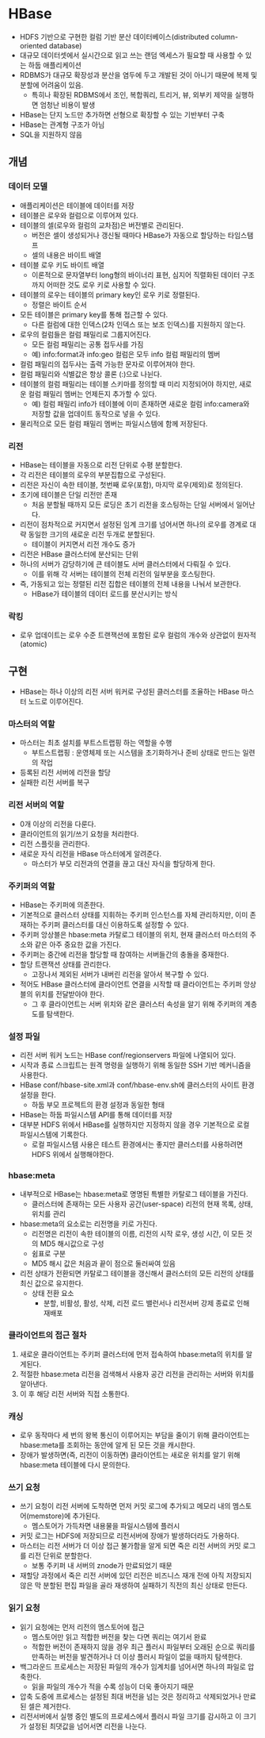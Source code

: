 # HBase

* HDFS 기반으로 구현한 컬럼 기반 분산 데이터베이스(distributed column-oriented database)
* 대규모 데이터셋에서 실시간으로 읽고 쓰는 랜덤 엑세스가 필요할 때 사용할 수 있는 하둡 애플리케이션
* RDBMS가 대규모 확장성과 분산을 염두에 두고 개발된 것이 아니기 때문에 복제 및 분할에 어려움이 있음.
  * 특히나 확장된 RDBMS에서 조인, 복합쿼리, 트리거, 뷰, 외부키 제약을 실행하면 엄청난 비용이 발생
* HBase는 단지 노드만 추가하면 선형으로 확장할 수 있는 기반부터 구축
* HBase는 관계형 구조가 아님
* SQL을 지원하지 않음



## 개념

### 데이터 모델

* 애플리케이션은 테이블에 데이터를 저장
* 테이블은 로우와 컬럼으로 이루어져 있다.
* 테이블의 셀(로우와 컬럼의 교차점)은 버전별로 관리된다.
  * 버전은 셀이 생성되거나 갱신될 때마다 HBase가 자동으로 할당하는 타임스탬프
  * 셀의 내용은 바이트 배열
* 테이블 로우 키도 바이트 배열
  * 이론적으로 문자열부터 long형의 바이너리 표현, 심지어 직렬화된 데이터 구조까지 어떠한 것도 로우 키로 사용할 수 있다.
* 테이블의 로우는 테이블의 primary key인 로우 키로 정렬된다.
  * 정렬은 바이트 순서
* 모든 테이블은 primary key를 통해 접근할 수 있다.
  * 다른 컬럼에 대한 인덱스(2차 인덱스 또는 보조 인덱스)를 지원하지 않는다.
* 로우의 컬럼들은 컬럼 패밀리로 그룹지어진다.
  * 모든 컬럼 패밀리는 공통 접두사를 가짐
  * 예) info:format과 info:geo 컬럼은 모두 info 컬럼 패밀리의 멤버
* 컬럼 패밀리의 접두사는 출력 가능한 문자로 이루어져야 한다.
* 컬럼 패밀리와 식별값은 항상 콜론 (:)으로 나뉜다.
* 테이블의 컬럼 패밀리는 테이블 스키마를 정의할 때 미리 지정되어야 하지만, 새로운 컬럼 패밀리 멤버는 언제든지 추가할 수 있다.
  * 예) 컬럼 패밀리 info가 테이블에 이미 존재하면 새로운 컬럼 info:camera와 저장할 값을 업데이트 동작으로 넣을 수 있다.
* 물리적으로 모든 컬럼 패밀리 멤버는 파일시스템에 함께 저장된다.



### 리전

* HBase는 테이블을 자동으로 리전 단위로 수평 분할한다.
* 각 리전은 테이블의 로우의 부분집합으로 구성된다.
* 리전은 자신이 속한 테이블, 첫번째 로우(포함), 마지막 로우(제외)로 정의된다.
* 초기에 테이블은 단일 리전만 존재
  * 처음 분할될 때까지 모든 로딩은 초기 리전을 호스팅하는 단일 서버에서 일어난다.
* 리전이 점차적으로 커지면서 설정된 임계 크기를 넘어서면 하나의 로우를 경계로 대략 동일한 크기의 새로운 리전 두개로 분할된다.
  * 테이블이 커지면서 리전 개수도 증가
* 리전은 HBase 클러스터에 분산되는 단위
* 하나의 서버가 감당하기에 큰 테이블도 서버 클러스터에서 다뤄질 수 있다.
  * 이를 위해 각 서버는 테이블의 전체 리전의 일부분을 호스팅한다.
* 즉, 가동되고 있는 정렬된 리전 집합은 테이블의 전체 내용을 나눠서 보관한다.
  * HBase가 테이블의 데이터 로드를 분산시키는 방식



### 락킹

* 로우 업데이트는 로우 수준 트랜잭션에 포함된 로우 컬럼의 개수와 상관없이 원자적(atomic)



## 구현

* HBase는 하나 이상의 리전 서버 워커로 구성된 클러스터를 조율하는 HBase 마스터 노드로 이루어진다.



### 마스터의 역할

* 마스터는 최초 설치를 부트스트랩핑 하는 역할을 수행
  * 부트스트랩핑 : 운영체제 또는 시스템을 초기화하거나 준비 상태로 만드는 일련의 작업
* 등록된 리전 서버에 리전을 할당
* 실패한 리전 서버를 복구



### 리전 서버의 역할

* 0개 이상의 리전을 다룬다.
* 클라이언트의 읽기/쓰기 요청을 처리한다.
* 리전 스플릿을 관리한다.
* 새로운 자식 리전을 HBase 마스터에게 알려준다.
  * 마스터가 부모 리전과의 연결을 끊고 대신 자식을 할당하게 한다.



### 주키퍼의 역할

* HBase는 주키퍼에 의존한다.
* 기본적으로 클러스터 상태를 지휘하는 주키퍼 인스턴스를 자체 관리하지만, 이미 존재하는 주키퍼 클러스터를 대신 이용하도록 설정할 수 있다.
* 주키퍼 앙상블은 hbase:meta 카탈로그 테이블의 위치, 현재 클러스터 마스터의 주소와 같은 아주 중요한 값을 가진다.
* 주키퍼는 중간에 리전을 할당할 때 참여하는 서버들간의 충돌을 중재한다.
* 할당 트랜잭션 상태를 관리한다.
  * 고장나서 제외된 서버가 내버린 리전을 알아서 복구할 수 있다.
* 적어도 HBase 클러스터에 클라이언트 연결을 시작할 때 클라이언트는 주키퍼 앙상블의 위치를 전달받아야 한다.
  * 그 후 클라이언트는 서버 위치와 같은 클러스터 속성을 알기 위해 주키퍼의 계층도를 탐색한다.



### 설정 파일

* 리전 서버 워커 노드는 HBase conf/regionservers 파일에 나열되어 있다.
* 시작과 종료 스크립트는 원격 명령을 실행하기 위해 동일한 SSH 기반 메커니즘을 사용한다.
* HBase conf/hbase-site.xml과 conf/hbase-env.sh에 클러스터의 사이트 환경 설정을 한다.
  * 하둡 부모 프로젝트의 환경 설정과 동일한 형태
* HBase는 하둡 파일시스템 API를 통해 데이터를 저장
* 대부분 HDFS 위에서 HBase를 실행하지만 지정하지 않을 경우 기본적으로 로컬 파일시스템에 기록한다.
  * 로컬 파일시스템 사용은 테스트 환경에서는 좋지만 클러스터를 사용하려면 HDFS 위에서 실행해야한다.



### hbase:meta

* 내부적으로 HBase는 hbase:meta로 명명된 특별한 카탈로그 테이블을 가진다.
  * 클러스터에 존재하는 모든 사용자 공간(user-space) 리전의 현재 목록, 상태, 위치를 관리
* hbase:meta의 요소로는 리전명을 키로 가진다.
  * 리전명은 리전이 속한 테이블의 이름, 리전의 시작 로우, 생성 시간, 이 모든 것의 MD5 해시값으로 구성
  * 쉼표로 구분
  * MD5 해시 값은 처음과 끝이 점으로 둘러싸여 있음
* 리전 상태가 전환되면 카탈로그 테이블을 갱신해서 클러스터의 모든 리전의 상태를 최신 값으로 유지한다.
  * 상태 전환 요소
    * 분할, 비활성, 활성, 삭제, 리전 로드 밸런서나 리전서버 강제 종료로 인해 재배포



### 클라이언트의 접근 절차

1. 새로운 클라이언트는 주키퍼 클러스터에 먼저 접속하여 hbase:meta의 위치를 알게된다.
2. 적절한 hbase:meta 리전을 검색해서 사용자 공간 리전을 관리하는 서버와 위치를 알아낸다.
3. 이 후 해당 리전 서버와 직접 소통한다.



### 캐싱

* 로우 동작마다 세 번의 왕복 통신이 이루어지는 부담을 줄이기 위해 클라이언트는 hbase:meta를 조회하는 동안에 알게 된 모든 것을 캐시한다.
* 장애가 발생하면(즉, 리전이 이동하면) 클라이언트는 새로운 위치를 알기 위해 hbase:meta 테이블에 다시 문의한다.



### 쓰기 요청

* 쓰기 요청이 리전 서버에 도착하면 먼저 커밋 로그에 추가되고 메모리 내의 멤스토어(memstore)에 추가된다.
  * 멤스토어가 가득차면 내용물을 파일시스템에 플러시
* 커밋 로그는 HDFS에 저장되므로 리전서버에 장애가 발생하더라도 가용하다.
* 마스터는 리전 서버가 더 이상 접근 불가함을 알게 되면 죽은 리전 서버의 커밋 로그를 리전 단위로 분할한다.
  * 보통 주키퍼 내 서버의 znode가 만료되었기 때문
* 재할당 과정에서 죽은 리전 서버에 있던 리전은 비즈니스 재개 전에 아직 저장되지 않은 막 분할된 편집 파일을 골라 재생하여 실패하기 직전의 최신 상태로 만든다.



### 읽기 요청

* 읽기 요청에는 먼저 리전의 멤스토어에 접근
  * 멤스토어만 읽고 적합한 버전을 찾는 다면 쿼리는 여기서 완료
  * 적합한 버전이 존재하지 않을 경우 최근 플러시 파일부터 오래된 순으로 쿼리를 만족하는 버전을 발견하거나 더 이상 플러시 파일이 없을 때까지 탐색한다.
* 백그라운드 프로세스는 저장된 파일의 개수가 임계치를 넘어서면 하나의 파일로 압축한다.
  * 읽을 파일의 개수가 적을 수록 성능이 더욱 좋아지기 때문
* 압축 도중에 프로세스는 설정된 최대 버전을 넘는 것은 정리하고 삭제되었거나 만료된 셀은 제거한다.
* 리전서버에서 실행 중인 별도의 프로세스에서 플러시 파일 크기를 감시하고 이 크기가 설정된 최댓값을 넘어서면 리전을 나눈다.

